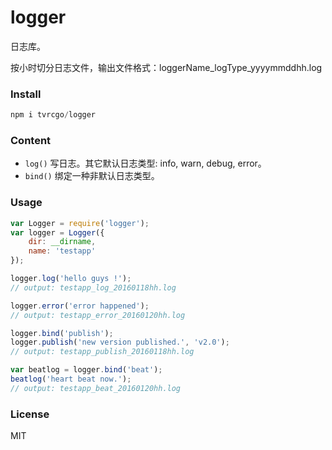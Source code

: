 # logger
日志库。

按小时切分日志文件，输出文件格式：loggerName_logType_yyyymmddhh.log

### Install
```js
npm i tvrcgo/logger
```

### Content
- `log()` 写日志。其它默认日志类型: info, warn, debug, error。
- `bind()` 绑定一种非默认日志类型。

### Usage
```js
var Logger = require('logger');
var logger = Logger({
    dir: __dirname,
    name: 'testapp'
});

logger.log('hello guys !');
// output: testapp_log_20160118hh.log

logger.error('error happened');
// output: testapp_error_20160120hh.log

logger.bind('publish');
logger.publish('new version published.', 'v2.0');
// output: testapp_publish_20160118hh.log

var beatlog = logger.bind('beat');
beatlog('heart beat now.');
// output: testapp_beat_20160120hh.log
```

### License
MIT
